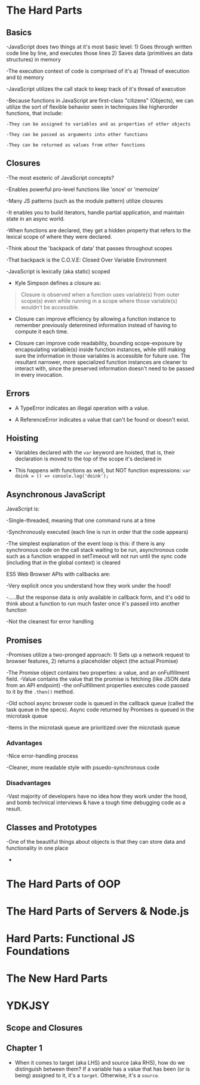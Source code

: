 # The Hard Parts

## Basics

-JavaScript does two things at it's most basic level:
    1) Goes through written code line by line, and executes those lines
    2) Saves data (primitives an data structures) in memory

-The execution context of code is comprised of it's a) Thread of execution and b) memory

-JavaScript utilizes the call stack to keep track of it's thread of execution

-Because functions in JavaScript are first-class "citizens" (Objects), we can utilize the sort of flexible
behavior seen in techniques like higherorder functions, that include:

    -They can be assigned to variables and as properties of other objects

    -They can be passed as arguments into other functions

    -They can be returned as values from other functions

## Closures

-The most esoteric of JavaScript concepts?

-Enables powerful pro-level functions like 'once' or 'memoize'

-Many JS patterns (such as the module pattern) utilize closures

-It enables you to build iterators, handle partial application, and maintain state in an async world.

-When functions are declared, they get a hidden property that refers to the lexical scope of where they were declared.

-Think about the 'backpack of data' that passes throughout scopes

-That backpack is the C.O.V.E: Closed Over Variable Environment

-JavaScript is lexically (aka static) scoped

- Kyle Simpson defines a closure as:

> Closure is observed when a function uses variable(s) from outer scope(s) even while running in a scope where 
> those variable(s) wouldn't be accessible.

- Closure can improve efficiency by allowing a function instance to remember previously determined information instead of having to compute it each time.

- Closure can improve code readability, bounding scope-exposure by encapsulating variable(s) inside function instances, while still making sure the information in those variables is accessible for future use. The resultant narrower, more specialized function instances are cleaner to interact with, since the preserved information doesn't need to be passed in every invocation.

## Errors

- A TypeError indicates an illegal operation with a value.

- A ReferenceError indicates a value that can't be found or doesn't exist.

## Hoisting

- Variables declared with the `var` keyword are hoisted, that is, their declaration is moved to the top of the scope it's declared in

- This happens with functions as well, but NOT function expressions: `var doink = () => console.log('doink');`

## Asynchronous JavaScript

JavaScript is:

-Single-threaded, meaning that one command runs at a time

-Synchronously executed (each line is run in order that the code appears)

-The simplest explanation of the event loop is this: if there is any synchronous code on the call stack waiting to be run, 
asynchronous code such as a function wrapped in setTimeout will not run until the sync code (including that in the global context) is cleared

ES5 Web Browser APIs with callbacks are: 

-Very explicit once you understand how they work under the hood!

-.....But the response data is only available in callback form, and it's odd to think about a function to run much faster once it's passed into another function

-Not the cleanest for error handling

## Promises

-Promises utilize a two-pronged approach: 1) Sets up a network request to browser features, 2) returns a placeholder object (the actual Promise)

-The Promise object contains two properties: a value, and an onFulfillment field.
    -Value contains the value that the promise is fetching (like JSON data from an API endpoint)
    -the onFulfillment properties executes code passed to it by the `.then()` method.

-Old school async browser code is queued in the callback queue (called the task queue in the specs). Async code returned by Promises is queued in
the microtask queue

-Items in the microtask queue are prioritized over the microtask queue

### Advantages

-Nice error-handling process

-Cleaner, more readable style with psuedo-synchronous code

### Disadvantages

-Vast majority of developers have no idea how they work under the hood, and bomb technical interviews & have a tough time debugging code as a result.

## Classes and Prototypes

-One of the beautiful things about objects is that they can store data and functionality in one place

-

# The Hard Parts of OOP

# The Hard Parts of Servers & Node.js

# Hard Parts: Functional JS Foundations

# The New Hard Parts

# YDKJSY

## Scope and Closures

## Chapter 1

- When it comes to target (aka LHS) and source (aka RHS), how do we distinguish between them? If a variable has a 
  value that has been (or is being) assigned to it, it's a `target`. Otherwise, it's a `source`.







